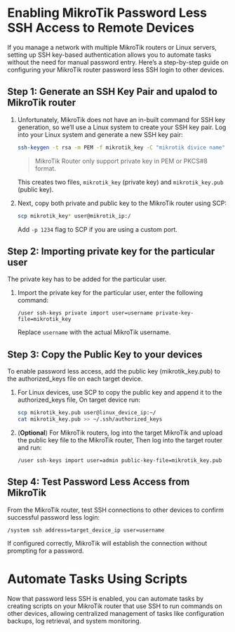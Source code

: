 # Enabling MikroTik Password Less SSH Access to Remote Devices

If you manage a network with multiple MikroTik routers or Linux servers, setting up SSH key-based authentication allows you to automate tasks without the need for manual password entry. Here’s a step-by-step guide on configuring your MikroTik router password less SSH login to other devices.

## Step 1: Generate an SSH Key Pair and upalod to MikroTik router

1. Unfortunately, MikroTik does not have an in-built command for SSH key generation, so we’ll use a Linux system to create your SSH key pair. Log into your Linux system and generate a new SSH key pair:

   ```bash
   ssh-keygen -t rsa -m PEM -f mikrotik_key -C "mikrotik divice name"
   ```

   > MikroTik Router only support private key in PEM or PKCS#8 format.

   This creates two files, `mikrotik_key` (private key) and `mikrotik_key.pub` (public key).

2. Next, copy both private and public key to the MikroTik router using SCP:

   ```bash
   scp mikrotik_key* user@mikrotik_ip:/
   ```

   Add `-p 1234` flag to SCP if you are using a custom port.

## Step 2: Importing private key for the particular user

The private key has to be added for the particular user.

1. Import the private key for the particular user, enter the following command:

   ```mikrotik
   /user ssh-keys private import user=username private-key-file=mikrotik_key
   ```

   Replace `username` with the actual MikroTik username.

## Step 3: Copy the Public Key to your devices

To enable password less access, add the public key (mikrotik_key.pub) to the authorized_keys file on each target device.

1.  For Linux devices, use SCP to copy the public key and append it to the authorized_keys file, On target device run:

    ```bash
    scp mikrotik_key.pub user@linux_device_ip:~/
    cat mikrotik_key.pub >> ~/.ssh/authorized_keys
    ```

2.  (**Optional**) For MikroTik routers, log into the target MikroTik and upload the public key file to the MikroTik router, Then log into the target router and run:

    ```mikrotik
    /user ssh-keys import user=admin public-key-file=mikrotik_key.pub
    ```

## Step 4: Test Password Less Access from MikroTik

From the MikroTik router, test SSH connections to other devices to confirm successful password less login:

```mikrotik
/system ssh address=target_device_ip user=username
```

If configured correctly, MikroTik will establish the connection without prompting for a password.

# Automate Tasks Using Scripts

Now that password less SSH is enabled, you can automate tasks by creating scripts on your MikroTik router that use SSH to run commands on other devices, allowing centralized management of tasks like configuration backups, log retrieval, and system monitoring.
